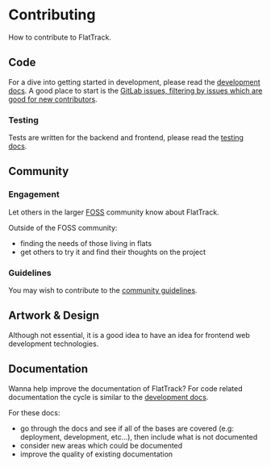 # Contributing

How to contribute to FlatTrack.  

## Code

For a dive into getting started in development, please read the [development docs](./development.md).
A good place to start is the [GitLab issues, filtering by issues which are good for new contributors](https://gitlab.com/flattrack/flattrack/-/issues?scope=all&utf8=%25E2%259C%2593&state=opened&label_name%5B%5D=Good%2520for%2520new%2520contributors).

### Testing

Tests are written for the backend and frontend, please read the [testing docs](./testing.md).

## Community

### Engagement

Let others in the larger [FOSS](https://simple.wikipedia.org/wiki/Free_and_open-source_software) community know about FlatTrack.

Outside of the FOSS community:

-   finding the needs of those living in flats
-   get others to try it and find their thoughts on the project

### Guidelines

You may wish to contribute to the [community guidelines](./community.md).

## Artwork & Design

Although not essential, it is a good idea to have an idea for frontend web development technologies.

## Documentation

Wanna help improve the documentation of FlatTrack?
For code related documentation the cycle is similar to the [development docs](./development.md).

For these docs:

-   go through the docs and see if all of the bases are covered (e.g: deployment, development, etc&#x2026;), then include what is not documented
-   consider new areas which could be documented
-   improve the quality of existing documentation

